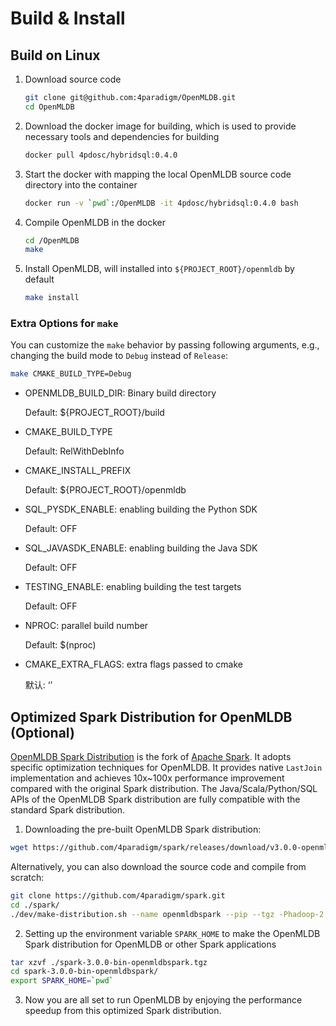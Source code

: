 # Build & Install

## Build on Linux
1. Download source code
    ```bash
    git clone git@github.com:4paradigm/OpenMLDB.git
    cd OpenMLDB
    ```
2. Download the docker image for building, which is used to provide necessary tools and dependencies for building
    ```bash
    docker pull 4pdosc/hybridsql:0.4.0
    ```
3. Start the docker with mapping the local OpenMLDB source code directory into the container
    ```bash
    docker run -v `pwd`:/OpenMLDB -it 4pdosc/hybridsql:0.4.0 bash
    ```
4. Compile OpenMLDB in the docker
    ```bash
    cd /OpenMLDB
    make
    ```
5. Install OpenMLDB, will installed into `${PROJECT_ROOT}/openmldb` by default
    ```bash
    make install
    ```

### Extra Options for `make`

You can customize the `make` behavior by passing following arguments, e.g., changing the build mode to `Debug` instead of `Release`:

```bash
make CMAKE_BUILD_TYPE=Debug
```

- OPENMLDB_BUILD_DIR: Binary build directory

  Default: ${PROJECT_ROOT}/build

- CMAKE_BUILD_TYPE

  Default: RelWithDebInfo

- CMAKE_INSTALL_PREFIX

  Default: ${PROJECT_ROOT}/openmldb

- SQL_PYSDK_ENABLE: enabling building the Python SDK

  Default: OFF

- SQL_JAVASDK_ENABLE: enabling building the Java SDK

  Default: OFF

- TESTING_ENABLE: enabling building the test targets

  Default: OFF

- NPROC: parallel build number

  Default: $(nproc)

- CMAKE_EXTRA_FLAGS: extra flags passed to cmake

  默认: ‘’


## Optimized Spark Distribution for OpenMLDB (Optional)

[OpenMLDB Spark Distribution](https://github.com/4paradigm/spark) is the fork of [Apache Spark](https://github.com/apache/spark). It adopts specific optimization techniques for OpenMLDB. It provides native `LastJoin` implementation and achieves 10x~100x performance improvement compared with the original Spark distribution. The Java/Scala/Python/SQL APIs of the OpenMLDB Spark distribution are fully compatible with the standard Spark distribution.

1. Downloading the pre-built OpenMLDB Spark distribution:

```bash
wget https://github.com/4paradigm/spark/releases/download/v3.0.0-openmldb0.2.3/spark-3.0.0-bin-openmldbspark.tgz
```

Alternatively, you can also download the source code and compile from scratch:

```bash
git clone https://github.com/4paradigm/spark.git
cd ./spark/
./dev/make-distribution.sh --name openmldbspark --pip --tgz -Phadoop-2.7 -Pyarn -Pallinone
```

2. Setting up the environment variable `SPARK_HOME` to make the OpenMLDB Spark distribution for OpenMLDB or other Spark applications

```bash
tar xzvf ./spark-3.0.0-bin-openmldbspark.tgz
cd spark-3.0.0-bin-openmldbspark/
export SPARK_HOME=`pwd`
```

3. Now you are all set to run OpenMLDB by enjoying the performance speedup from this optimized Spark distribution.
